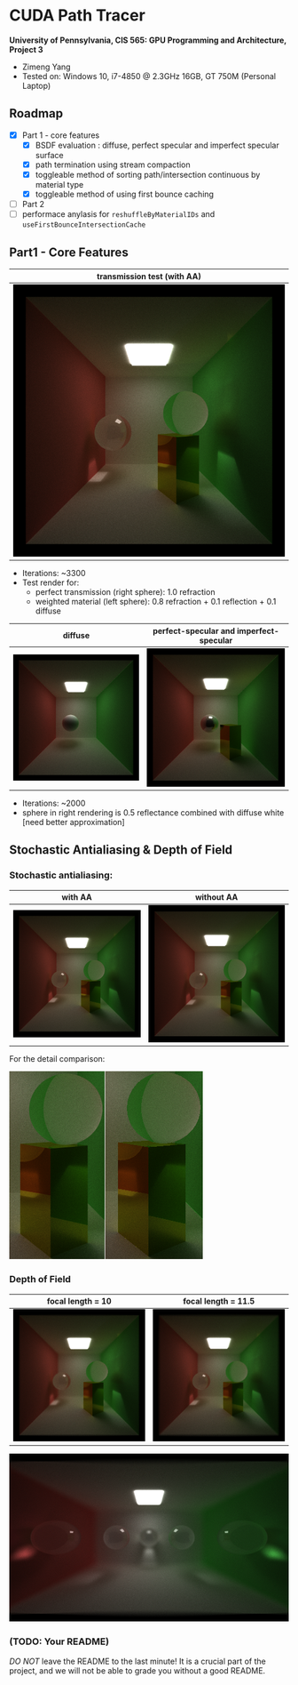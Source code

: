 CUDA Path Tracer
================

**University of Pennsylvania, CIS 565: GPU Programming and Architecture, Project 3**

* Zimeng Yang
* Tested on: Windows 10, i7-4850 @ 2.3GHz 16GB, GT 750M (Personal Laptop)

## Roadmap
* [x] Part 1 - core features
  * [x] BSDF evaluation : diffuse, perfect specular and imperfect specular surface
  * [x] path termination using stream compaction
  * [x] toggleable method of sorting path/intersection continuous by material type
  * [x] toggleable method of using first bounce caching
* [ ] Part 2
* [ ] performace anylasis for `reshuffleByMaterialIDs` and `useFirstBounceIntersectionCache`

## Part1 - Core Features
| transmission test (with AA)|
|----|
|![](renderings/roadmap_cornell_aa.png)|
* Iterations: ~3300
* Test render for:
  * perfect transmission (right sphere): 1.0 refraction
  * weighted material (left sphere): 0.8 refraction + 0.1 reflection + 0.1 diffuse

|diffuse|perfect-specular and imperfect-specular|
|------|------|
|![](renderings/roadmap_cornell_diffuse_2008sample.png)|![](renderings/roadmap_cornell_imperfect_specular_2000sample.png)|
* Iterations: ~2000 
* sphere in right rendering is 0.5 reflectance combined with diffuse white [need better approximation]

## Stochastic Antialiasing & Depth of Field
### Stochastic antialiasing:

|with AA| without AA|
|------|------|
|![](renderings/roadmap_cornell_aa.png)|![](renderings/roadmap_cornell_0.8Rf_0.1Rl_0.1Di_perfect_transmission_3392sample.png)|

For the detail comparison:

![](renderings/AA_Comp.png)

### Depth of Field
|focal length = 10| focal length = 11.5|
|------|------|
|![](renderings/dof_FL_10.png)|![](renderings/dof_FL_11.5.png)|

![](renderings/dof_10.5.png)


### (TODO: Your README)

*DO NOT* leave the README to the last minute! It is a crucial part of the
project, and we will not be able to grade you without a good README.

